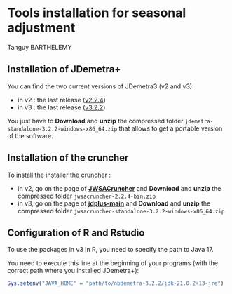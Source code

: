 Tools installation for seasonal adjustment
================
Tanguy BARTHELEMY

## Installation of JDemetra+

You can find the two current versions of JDemetra3 (v2 and v3):

- in v2 : the last release
  ([v2.2.4](https://github.com/jdemetra/jdemetra-app/releases/tag/v2.2.4))
- in v3 : the last release
  ([v3.2.2](https://github.com/jdemetra/jdplus-main/releases/tag/v3.2.2))

You just have to **Download** and **unzip** the compressed folder
`jdemetra-standalone-3.2.2-windows-x86_64.zip` that allows to get a
portable version of the software.

## Installation of the cruncher

To install the installer the cruncher :

- in v2, go on the page of
  [**JWSACruncher**](https://github.com/jdemetra/jwsacruncher) and
  **Download** and **unzip** the compressed folder
  `jwsacruncher-2.2.4-bin.zip`
- in v3, go on the page of
  [**jdplus-main**](https://github.com/jdemetra/jdplus-main) and
  **Download** and **unzip** the compressed folder
  `jwsacruncher-standalone-3.2.2-windows-x86_64.zip`

## Configuration of R and Rstudio

To use the packages in v3 in R, you need to specify the path to Java 17.

You need to execute this line at the beginning of your programs (with
the correct path where you installed JDemetra+):

``` r
Sys.setenv("JAVA_HOME" = "path/to/nbdemetra-3.2.2/jdk-21.0.2+13-jre")
```
